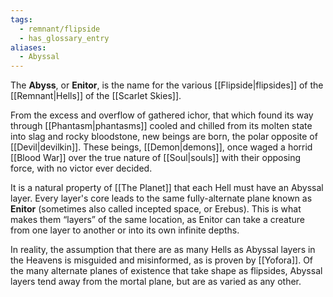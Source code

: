```yaml
---
tags:
  - remnant/flipside
  - has_glossary_entry
aliases:
  - Abyssal
---
```

The **Abyss**, or **Enitor**, is the name for the various [[Flipside|flipsides]] of the [[Remnant|Hells]] of the [[Scarlet Skies]].

From the excess and overflow of gathered ichor, that which found its way through [[Phantasm|phantasms]] cooled and chilled from its molten state into slag and rocky bloodstone, new beings are born, the polar opposite of [[Devil|devilkin]]. These beings, [[Demon|demons]], once waged a horrid [[Blood War]] over the true nature of [[Soul|souls]] with their opposing force, with no victor ever decided. 

It is a natural property of [[The Planet]] that each Hell must have an Abyssal layer. Every layer's core leads to the same fully-alternate plane known as **Enitor** (sometimes also called incepted space, or Erebus). This is what makes them “layers” of the same location, as Enitor can take a creature from one layer to another or into its own infinite depths.

In reality, the assumption that there are as many Hells as Abyssal layers in the Heavens is misguided and misinformed, as is proven by [[Yofora]]. Of the many alternate planes of existence that take shape as flipsides, Abyssal layers tend away from the mortal plane, but are as varied as any other. 



